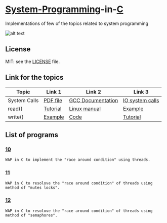 # [System-Programming](https://en.wikipedia.org/wiki/System_programming)-in-[C](https://en.wikipedia.org/wiki/C_(programming_language))
Implementations of few of the topics related to system programming  

![alt text](https://www.geeksforgeeks.org/wp-content/uploads/Clanguage-768x256.png) 


## License
MIT: see the [LICENSE](https://github.com/yogeshCt3/System-Programming-in-C/blob/master/LICENSE) file.


## Link for the topics
Topic |Link 1|Link 2|Link 3|
------|------|------|------|  
System Calls|[PDF file](https://www.cs.cmu.edu/~guna/15-123S11/Lectures/Lecture24.pdf)|[GCC Documentation](https://www.gnu.org/software/libc/manual/html_node/System-Calls.html)|[IO system calls](https://www.geeksforgeeks.org/input-output-system-calls-c-create-open-close-read-write/)
read()|[Tutorial](http://www.tutorialspoint.com/unix_system_calls/read.htm)|[Linux manual](http://man7.org/linux/man-pages/man2/read.2.html)|[Example](http://codewiki.wikidot.com/c:system-calls:read)
write()|[Example](http://codewiki.wikidot.com/c:system-calls:write)|[Code](https://stackoverflow.com/questions/46116764/how-to-use-the-write-system-call-in-c)|[Tutorial](http://www.tutorialspoint.com/unix_system_calls/write.htm)


## List of programs
### [10](https://github.com/yogeshCt3/System-Programming-in-C/blob/master/10%20-%20Race%20Around%20Condition.c)  
    WAP in C to implement the "race around condition" using threads.
   
### [11](https://github.com/yogeshCt3/System-Programming-in-C/blob/master/11%20-%20RAC%20reslove%20using%20mutex%20locks.c)
    WAP in C to resolove the "race around condition" of threads using method of "mutes locks".

### [12](https://github.com/yogeshCt3/System-Programming-in-C/blob/master/12%20-%20RAC%20resolve%20using%20the%20semaphores.c)
    WAP in C to resolove the "race around condition" of threads using method of "semaphores".
